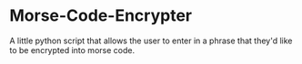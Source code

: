 # Morse-Code-Encrypter
A little python script that allows the user to enter in a phrase that they'd like to be encrypted into morse code.

